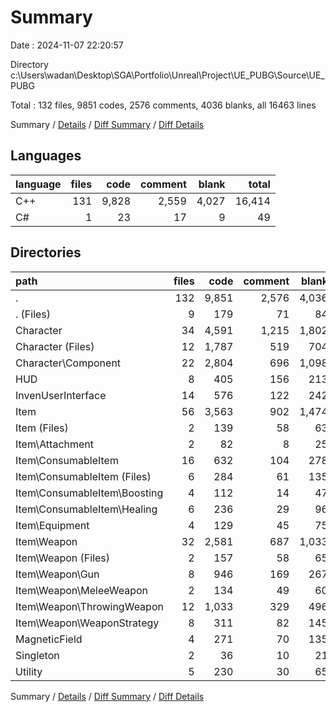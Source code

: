 # Summary

Date : 2024-11-07 22:20:57

Directory c:\\Users\\wadan\\Desktop\\SGA\\Portfolio\\Unreal\\Project\\UE_PUBG\\Source\\UE_PUBG

Total : 132 files,  9851 codes, 2576 comments, 4036 blanks, all 16463 lines

Summary / [Details](details.md) / [Diff Summary](diff.md) / [Diff Details](diff-details.md)

## Languages
| language | files | code | comment | blank | total |
| :--- | ---: | ---: | ---: | ---: | ---: |
| C++ | 131 | 9,828 | 2,559 | 4,027 | 16,414 |
| C# | 1 | 23 | 17 | 9 | 49 |

## Directories
| path | files | code | comment | blank | total |
| :--- | ---: | ---: | ---: | ---: | ---: |
| . | 132 | 9,851 | 2,576 | 4,036 | 16,463 |
| . (Files) | 9 | 179 | 71 | 84 | 334 |
| Character | 34 | 4,591 | 1,215 | 1,802 | 7,608 |
| Character (Files) | 12 | 1,787 | 519 | 704 | 3,010 |
| Character\\Component | 22 | 2,804 | 696 | 1,098 | 4,598 |
| HUD | 8 | 405 | 156 | 213 | 774 |
| InvenUserInterface | 14 | 576 | 122 | 242 | 940 |
| Item | 56 | 3,563 | 902 | 1,474 | 5,939 |
| Item (Files) | 2 | 139 | 58 | 63 | 260 |
| Item\\Attachment | 2 | 82 | 8 | 25 | 115 |
| Item\\ConsumableItem | 16 | 632 | 104 | 278 | 1,014 |
| Item\\ConsumableItem (Files) | 6 | 284 | 61 | 135 | 480 |
| Item\\ConsumableItem\\Boosting | 4 | 112 | 14 | 47 | 173 |
| Item\\ConsumableItem\\Healing | 6 | 236 | 29 | 96 | 361 |
| Item\\Equipment | 4 | 129 | 45 | 75 | 249 |
| Item\\Weapon | 32 | 2,581 | 687 | 1,033 | 4,301 |
| Item\\Weapon (Files) | 2 | 157 | 58 | 65 | 280 |
| Item\\Weapon\\Gun | 8 | 946 | 169 | 267 | 1,382 |
| Item\\Weapon\\MeleeWeapon | 2 | 134 | 49 | 60 | 243 |
| Item\\Weapon\\ThrowingWeapon | 12 | 1,033 | 329 | 496 | 1,858 |
| Item\\Weapon\\WeaponStrategy | 8 | 311 | 82 | 145 | 538 |
| MagneticField | 4 | 271 | 70 | 135 | 476 |
| Singleton | 2 | 36 | 10 | 21 | 67 |
| Utility | 5 | 230 | 30 | 65 | 325 |

Summary / [Details](details.md) / [Diff Summary](diff.md) / [Diff Details](diff-details.md)